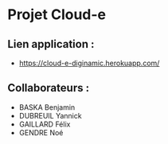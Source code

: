 # Projet Cloud-e

## Lien application :
 - https://cloud-e-diginamic.herokuapp.com/

## Collaborateurs :
- BASKA Benjamin
- DUBREUIL Yannick
- GAILLARD Félix
- GENDRE Noé
